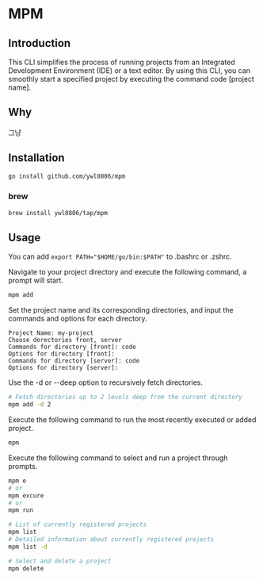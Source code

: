 # MPM

## Introduction

This CLI simplifies the process of running projects from an Integrated Development Environment (IDE) or a text editor. By using this CLI, you can smoothly start a specified project by executing the command code [project name].

## Why

그냥

## Installation

```bash
go install github.com/ywl0806/mpm
```

### brew

```bash
brew install ywl0806/tap/mpm
```

## Usage

You can add `export PATH="$HOME/go/bin:$PATH"` to .bashrc or .zshrc.

Navigate to your project directory and execute the following command, a prompt will start.

```bash
mpm add
```

Set the project name and its corresponding directories, and input the commands and options for each directory.

```
Project Name: my-project
Choose derectories front, server
Commands for directory [front]: code
Options for directory [front]:
Commands for directory [server]: code
Options for directory [server]:
```

Use the -d or --deep option to recursively fetch directories.

```bash
# Fetch directories up to 2 levels deep from the current directory
mpm add -d 2
```

Execute the following command to run the most recently executed or added project.

```bash
mpm
```

Execute the following command to select and run a project through prompts.

```bash
mpm e
# or
mpm excure
# or
mpm run
```

```bash
# List of currently registered projects
mpm list
# Detailed information about currently registered projects
mpm list -d
```

```bash
# Select and delete a project
mpm delete
```
